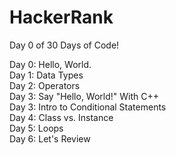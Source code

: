 # HackerRank
Day 0 of 30 Days of Code!

Day 0: Hello, World.<br>
Day 1: Data Types<br>
Day 2: Operators<br>
Day 3: Say "Hello, World!" With C++<br>
Day 3: Intro to Conditional Statements<br>
Day 4: Class vs. Instance<br>
Day 5: Loops<br>
Day 6: Let's Review<br>